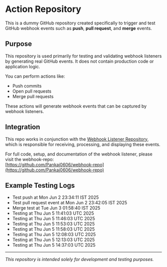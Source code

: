 # Action Repository

This is a dummy GitHub repository created specifically to trigger and test GitHub webhook events such as **push**, **pull request**, and **merge** events.

## Purpose

This repository is used primarily for testing and validating webhook listeners by generating real GitHub events. It does not contain production code or application logic.

You can perform actions like:
- Push commits
- Open pull requests
- Merge pull requests

These actions will generate webhook events that can be captured by webhook listeners.

## Integration

This repo works in conjunction with the [Webhook Listener Repository](https://github.com/Pankaj0606/webhook-repo), which is responsible for receiving, processing, and displaying these events.

For full code, setup, and documentation of the webhook listener, please visit the webhook-repo:  
[https://github.com/Pankaj0606/webhook-repo](https://github.com/Pankaj0606/webhook-repo)

## Example Testing Logs

- Test push at Mon Jun 2 23:34:11 IST 2025  
- Test pull request event at Mon Jun 2 23:42:05 IST 2025  
- Merge test at Tue Jun 3 01:58:40 IST 2025
- Testing at Thu Jun 5 11:41:03 UTC 2025
- Testing at Thu Jun 5 11:46:03 UTC 2025
- Testing at Thu Jun 5 11:53:03 UTC 2025
- Testing at Thu Jun 5 11:58:03 UTC 2025
- Testing at Thu Jun 5 12:08:03 UTC 2025
- Testing at Thu Jun 5 12:13:03 UTC 2025
- Testing at Thu Jun 5 14:37:03 UTC 2025

---

*This repository is intended solely for development and testing purposes.*
